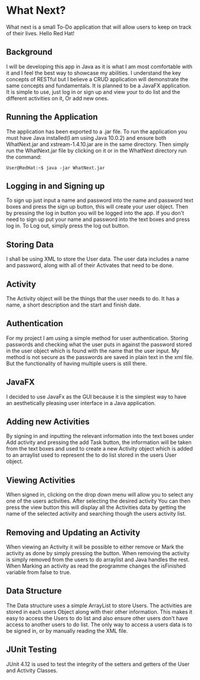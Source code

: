 # What Next?
 What next is a small To-Do application that will allow users to keep on track of their lives. 
Hello Red Hat!

## Background
I will be developing this app in Java as it is what I am most comfortable with it
and I feel the best way to showcase my abilities. I understand the key concepts of 
RESTful but I believe a CRUD application will demonstrate the same 
concepts and fundamentals. It is planned to be a JavaFX application. 
It is simple to use, just log in or sign up and view your to do list 
and the different activities on it, Or add new ones.

## Running the Application
The application has been exported to a .jar file. To run the application you must have
Java installed(I am using Java 10.0.2) and ensure both WhatNext.jar and xstream-1.4.10.jar are in the same
directory. Then simply run the WhatNext.jar file by clicking on it or
 in the WhatNext directory run the command:
```console
User@RedHat:~$ java -jar WhatNext.jar
```

## Logging in and Signing up
To sign up just input a name and password into the name and password text boxes
and press the sign up button, this will create your user object. Then by pressing the log in
button you will be logged into the app. If you don't need to sign up put your name 
and password into the text boxes and press log in. To Log out, simply press the 
log out button.

## Storing Data
I shall be using XML to store the User data. The user data includes a name and password,
along with all of their Activates that need to be done.

## Activity
The Activity object will be the things that the user needs to do. It has a name, a short
description and the start and finish date.

## Authentication 
For my project I am using a simple method for user authentication. Storing passwords 
and checking what the user puts in against the password stored in the user object which is found 
with the name that the user input. My method is not secure as the passwords are saved 
in plain text in the xml file. But the functionality of having multiple 
users is still there.

## JavaFX
I decided to use JavaFx as the GUI because it is the simplest way to have an
aesthetically pleasing user interface in a Java application. 
 
## Adding new Activities
By signing in and inputting the relevant information into the text boxes under Add activity and pressing
the add Task button, the information will be taken from the text boxes and used to 
create a new Activity object which is added to an arraylist used to represent the to do
list stored in the users User object. 

## Viewing Activities
When signed in, clicking on the drop down menu will allow you to select any one of the 
users activities. After selecting the desired activity You can then press the view button
this will display all the Activities data by getting the name of the selected activity
and searching though the users activity list. 

## Removing and Updating an Activity
When viewing an Activity it will be possible to either remove or Mark the activity as
done by simply pressing the button. When removing the activity is simply removed from 
the users to do arraylist and Java handles the rest. When Marking an activity as read
the programme changes the isFinished variable from false to true. 

## Data Structure
The Data structure uses a simple ArrayList to store Users. The activities are stored
in each users Object along with their other information. This makes it easy to access
the Users to do list and also ensure other users don't have access to another users
to do list. The only way to access a users data is to be signed in, or by manually
reading the XML file.   

## JUnit Testing
JUnit 4.12 is used to test the integrity of the setters and getters of the User and
Activity Classes.  

